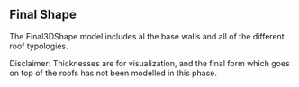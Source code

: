 ## Final Shape
The Final3DShape model includes al the base walls and all of the different roof typologies.

Disclaimer: Thicknesses are for visualization, and the final form which goes on top of the roofs has not been modelled in this phase. 
